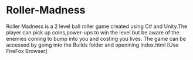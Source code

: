# Roller-Madness
Roller Madness is a 2 level ball roller game created using C# and Unity.The player can pick up coins,power-ups to win the level but be aware of the enemies coming to bump into you and costing you lives.
The game can be accessed by going into the Builds folder and openining index.html [Use FireFox Browser]
